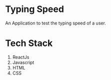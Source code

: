 # Typing Speed

An Application to test the typing speed of a user.

# Tech Stack
1. ReactJs
2. Javascript
3. HTML
4. CSS



